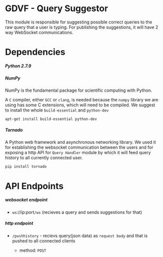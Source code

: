 # GDVF - Query Suggestor
This module is responsible for suggesting possible correct queries to the raw query that a user is typing.
For publishing the suggestions, it will have 2 way WebSocket communications.

# Dependencies
##### Python 2.7.9

##### NumPy
NumPy is the fundamental package for scientific computing with Python.

A `C` compiler, either `GCC` or `clang`, is needed because the `numpy` library we are using has some C extensions, which will need to be compiled.
We suggest to install the whole `build-essential` and `python-dev`

`apt-get install build-essential python-dev`

##### Tornado
A Python web framework and asynchronous networking library. We used it for establishing the websocket communication between the users and for exposing a http API for `Query Handler` module by which it will feed query history to all currently connected user.

`pip install tornado`

# API Endpoints
##### websocket endpoint
- `ws`://ip:port`/ws` (recieves a query and sends suggestions for that)
##### http endpoint
- `/pushhistory` - recievs query(json data) as `request body` and that is pushed to all connected clients
  
  - method: `POST`